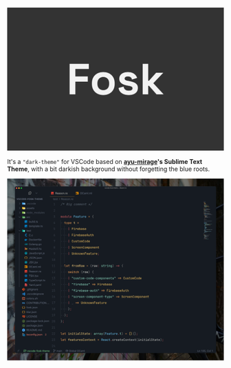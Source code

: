 ![VSCode Theme Fosk logo](assets/logo.png)

It's a `"dark-theme"` for VSCode based on **[ayu-mirage](https://github.com/dempfi/ayu)'s Sublime Text Theme**, with a bit darkish background without forgetting the blue roots.

![VSCode Theme Fosk screenshot](assets/editor-screenshot.png)
